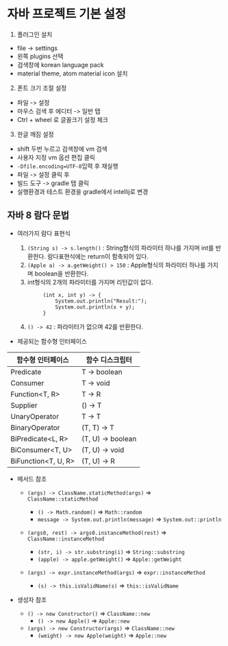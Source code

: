 # 자바 프로젝트 기본 설정

1. 플러그인 설치
- file -> settings 
- 왼쪽 plugins 선택
- 검색창에 korean language pack
- material theme, atom material icon 설치

2. 폰트 크기 조절 설정
- 파일 -> 설정 
- 마우스 검색 후 에디터 -> 일반 탭
- Ctrl + wheel 로 글꼴크기 설정 체크

3. 한글 깨짐 설정
- shift 두번 누르고 검색창에 vm 검색
- 사용자 지정 vm 옵션 편집 클릭
- `-Dfile.encoding=UTF-8`입력 후 재실행
- 파일 -> 설정 클릭 후 
- 빌드 도구 -> gradle 탭 클릭
- 실행환경과 테스트 환경을 gradle에서 intellij로 변경


## 자바 8 람다 문법
- 여러가지 람다 표현식
    1. `(String s) -> s.length()` : String형식의 파라미터 하나를 가지며 int를 반환한다. 람다표현식에는 return이 함축되어 있다.
    1. `(Apple a) -> a.getWeight() > 150` : Apple형식의 파라미터 하나를 가지며 boolean을 반환한다.
    1. int형식의 2개의 파라미터를 가지며 리턴값이 없다.
        ```
             (int x, int y) -> {
                 System.out.println("Result:");
                 System.out.println(x + y);
             }
        ```
    1. `() -> 42` : 파라미터가 없으며 42를 반환한다.

- 제공되는 함수형 인터페이스

함수형 인터페이스 | 함수 디스크립터 |
---|---|
Predicate<T> | T -> boolean
Consumer<T> | T -> void
Function<T, R> | T -> R
Supplier<T> | () -> T
UnaryOperator<T> | T -> T
BinaryOperator<T> | (T, T) -> T
BiPredicate<L, R> | (T, U) -> boolean
BiConsumer<T, U> | (T, U) -> void
BiFunction<T, U, R> | (T, U) -> R

- 메서드 참조
    - `(args) -> ClassName.staticMethod(args)` => `ClassName::staticMethod`
        - `() -> Math.random()` => `Math::random`
        - `message -> System.out.println(message)` => `System.out::println`

    - `(args0, rest) -> args0.instanceMethod(rest)` => `ClassName::instanceMethod`
        - `(str, i) -> str.substring(i)` => `String::substring`
        - `(apple) -> apple.getWeight()` => `Apple::getWeight`
    - `(args) -> expr.instanceMethod(args)` => `expr::instanceMethod`
        - `(s) -> this.isValidName(s)` => `this::isValidName`

- 생성자 참조
    - `() -> new Constructor()` => `ClassName::new`
        - `() -> new Apple()`  => `Apple::new`
    - `(args) -> new Constructor(args)` => `ClassName::new`
        - `(weight) -> new Apple(weight)` => `Apple::new`
